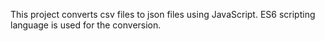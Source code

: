 This project converts csv files to json files using JavaScript.
ES6 scripting language is used for the conversion.
